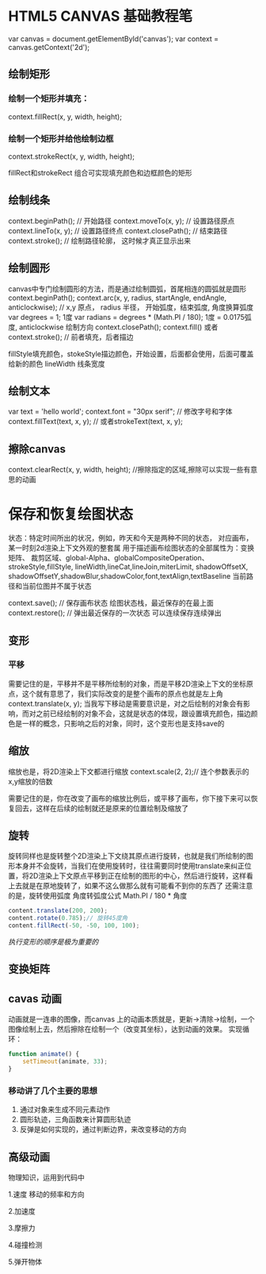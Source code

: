 # HTML5 CANVAS 基础教程笔

var canvas = document.getElementById('canvas');
var context = canvas.getContext('2d');

## 绘制矩形
### 绘制一个矩形并填充：
context.fillRect(x, y, width, height);

### 绘制一个矩形并给他绘制边框
context.strokeRect(x, y, width, height);

fillRect和strokeRect 组合可实现填充颜色和边框颜色的矩形

## 绘制线条

context.beginPath(); // 开始路径
context.moveTo(x, y); // 设置路径原点
context.lineTo(x, y); // 设置路径终点
context.closePath(); // 结束路径
context.stroke(); // 绘制路径轮廓， 这时候才真正显示出来


## 绘制圆形
canvas中专门绘制圆形的方法，而是通过绘制圆弧，首尾相连的圆弧就是圆形
context.beginPath();
context.arc(x, y, radius, startAngle, endAngle, anticlockwise); // x,y 原点， radius 半径， 开始弧度，结束弧度, 角度换算弧度 var degrees = 1; 1度 var radians = degrees * (Math.PI / 180); 1度 = 0.0175弧度, anticlockwise 绘制方向
context.closePath();
context.fill() 或者 context.stroke(); // 前者填充，后者描边

fillStyle填充颜色，stokeStyle描边颜色，开始设置，后面都会使用，后面可覆盖给新的颜色
lineWidth 线条宽度

## 绘制文本
var text = 'hello world';
context.font = "30px serif"; // 修改字号和字体
context.fillText(text, x, y); // 或者strokeText(text, x, y);


## 擦除canvas
context.clearRect(x, y, width, height); //擦除指定的区域,擦除可以实现一些有意思的动画

# 保存和恢复绘图状态
状态：特定时间所出的状况，例如，昨天和今天是两种不同的状态，
对应画布，某一时刻2d渲染上下文外观的整套属
用于描述画布绘图状态的全部属性为：变换矩阵、 裁剪区域、global-Alpha、globalCompositeOperation、strokeStyle,fillStyle, lineWidth,lineCat,lineJoin,miterLimit, shadowOffsetX, shadowOffsetY,shadowBlur,shadowColor,font,textAlign,textBaseline
当前路径和当前位图并不属于状态

context.save(); // 保存画布状态
绘图状态栈，最近保存的在最上面
context.restore(); // 弹出最近保存的一次状态
可以连续保存连续弹出

## 变形
### 平移
需要记住的是，平移并不是平移所绘制的对象，而是平移2D渲染上下文的坐标原点，这个就有意思了，我们实际改变的是整个画布的原点也就是左上角
context.translate(x, y);
当我写下移动是需要意识是，对之后绘制的对象会有影响，而对之前已经绘制的对象不会，这就是状态的体现，跟设置填充颜色，描边颜色是一样的概念，只影响之后的对象，同时，这个变形也是支持save的

## 缩放
缩放也是，将2D渲染上下文都进行缩放
context.scale(2, 2);// 连个参数表示的x,y缩放的倍数

需要记住的是，你在改变了画布的缩放比例后，或平移了画布，你下接下来可以恢复回去，这样在后续的绘制就还是原来的位置绘制及缩放了

## 旋转
旋转同样也是旋转整个2D渲染上下文绕其原点进行旋转，也就是我们所绘制的图形本身并不会旋转，当我们在使用旋转时，往往需要同时使用translate来纠正位置，将2D渲染上下文原点平移到正在绘制的图形的中心，然后进行旋转，这样看上去就是在原地旋转了，如果不这么做那么就有可能看不到你的东西了
还需注意的是，旋转使用弧度 角度转弧度公式 Math.PI / 180 * 角度

```javascript
content.translate(200, 200);
content.rotate(0.785);// 旋转45度角
content.fillRect(-50, -50, 100, 100);
```

*执行变形的顺序是极为重要的*

## 变换矩阵




## cavas 动画
动画就是一连串的图像，而canvas 上的动画本质就是，更新->清除->绘制，一个图像绘制上去，然后擦除在绘制一个（改变其坐标），达到动画的效果。
实现循环：
```javascript
function animate() {
    setTimeout(animate, 33);
}
```
### 移动讲了几个主要的思想
1. 通过对象来生成不同元素动作
2. 圆形轨迹，三角函数来计算圆形轨迹
3. 反弹是如何实现的，通过判断边界，来改变移动的方向


## 高级动画
物理知识，运用到代码中

1.速度
移动的频率和方向

2.加速度


3.摩擦力

4.碰撞检测

5.弹开物体
